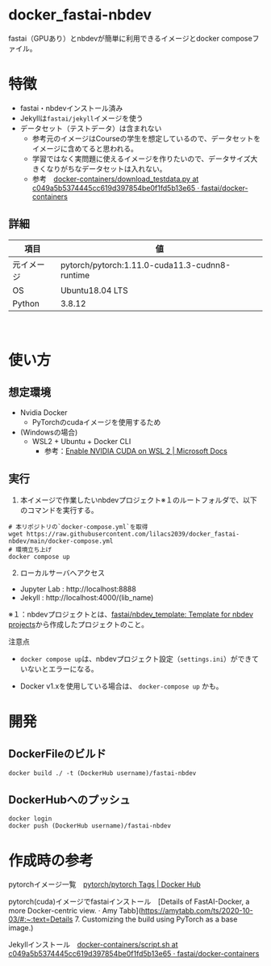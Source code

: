 # docker_fastai-nbdev

fastai（GPUあり）とnbdevが簡単に利用できるイメージとdocker composeファイル。



# 特徴

- fastai・nbdevインストール済み
- Jekyllは`fastai/jekyll`イメージを使う
- データセット（テストデータ）は含まれない
    - 参考元のイメージはCourseの学生を想定しているので、データセットをイメージに含めてると思われる。
    - 学習ではなく実問題に使えるイメージを作りたいので、データサイズ大きくなりがちなデータセットは入れない。
    - 参考　[docker-containers/download_testdata.py at c049a5b5374445cc619d397854be0f1fd5b13e65 · fastai/docker-containers](https://github.com/fastai/docker-containers/blob/c049a5b5374445cc619d397854be0f1fd5b13e65/fastai/tmp_scripts/download_testdata.py)

 

## 詳細

| **項目**   | **値**                                         |
| ---------- | ---------------------------------------------- |
| 元イメージ | pytorch/pytorch:1.11.0-cuda11.3-cudnn8-runtime |
| OS         | Ubuntu18.04 LTS                                |
| Python     | 3.8.12                                         |


　
# 使い方

## 想定環境

- Nvidia Docker
  - PyTorchのcudaイメージを使用するため
- (Windowsの場合)
  - WSL2 + Ubuntu + Docker CLI
    - 参考：[Enable NVIDIA CUDA on WSL 2 | Microsoft Docs](https://docs.microsoft.com/ja-jp/windows/ai/directml/gpu-cuda-in-wsl)



## 実行

1. 本イメージで作業したいnbdevプロジェクト※１のルートフォルダで、以下のコマンドを実行する。

```
# 本リポジトリの`docker-compose.yml`を取得
wget https://raw.githubusercontent.com/lilacs2039/docker_fastai-nbdev/main/docker-compose.yml
# 環境立ち上げ
docker compose up
```

2. ローカルサーバへアクセス

- Jupyter Lab : http://localhost:8888
- Jekyll : http://localhost:4000/(lib_name)



※１：nbdevプロジェクトとは、[fastai/nbdev_template: Template for nbdev projects](https://github.com/fastai/nbdev_template)から作成したプロジェクトのこと。



注意点

- `docker compose up`は、nbdevプロジェクト設定（`settings.ini`）ができていないとエラーになる。

- Docker v1.xを使用している場合は、 `docker-compose up` かも。




# 開発

## DockerFileのビルド

```
docker build ./ -t (DockerHub username)/fastai-nbdev
```



## DockerHubへのプッシュ

```
docker login
docker push (DockerHub username)/fastai-nbdev
```





# 作成時の参考

pytorchイメージ一覧　[pytorch/pytorch Tags | Docker Hub](https://hub.docker.com/r/pytorch/pytorch/tags)

pytorch(cuda)イメージでfastaiインストール　[Details of FastAI-Docker, a more Docker-centric view. · Amy Tabb](https://amytabb.com/ts/2020-10-03/#:~:text=Details 7. Customizing the build using PyTorch as a base image.)

Jekyllインストール　[docker-containers/script.sh at c049a5b5374445cc619d397854be0f1fd5b13e65 · fastai/docker-containers](https://github.com/fastai/docker-containers/blob/c049a5b5374445cc619d397854be0f1fd5b13e65/jekyll/tmp_scripts/script.sh)


